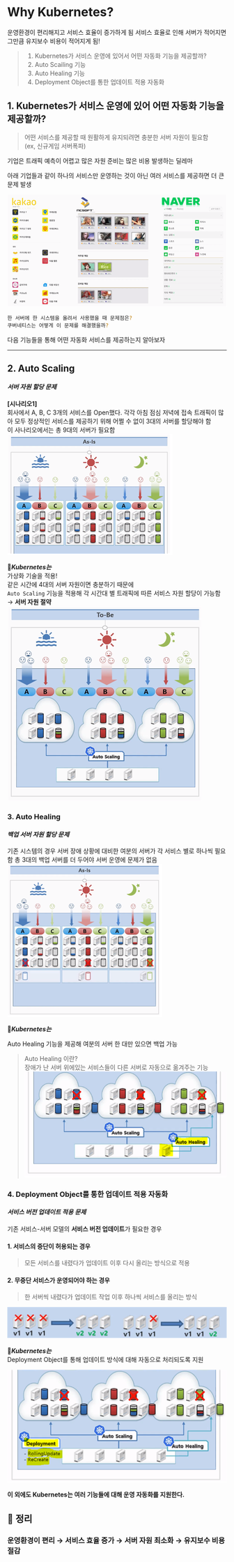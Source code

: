 # Why Kubernetes?

운영환경이 편리해지고 서비스 효율이 증가하게 됨
서비스 효율로 인해 서버가 적어지면 그만큼 유지보수 비용이 적어지게 됨!

> 1. Kubernetes가 서비스 운영에 있어서 어떤 자동화 기능을 제공할까?  
> 2. Auto Scailing 기능  
> 3. Auto Healing 기능  
> 4. Deployment Object를 통한 업데이트 적용 자동화  

## 1. Kubernetes가 서비스 운영에 있어 어떤 자동화 기능을 제공할까?

> 어떤 서비스를 제공할 때 원활하게 유지되려면 충분한 서버 자원이 필요함  
> (ex, 신규게임 서버폭파)  

기업은 트래픽 예측이 어렵고 많은 자원 준비는 많은 비용 발생하는 딜레마

아래 기업들과 같이 하나의 서비스만 운영하는 것이 아닌 여러 서비스를 제공하면 더 큰 문제 발생  

![img](../.vuepress/public/images/img-kubernetes/services.png)

```bash
한 서버에 한 시스템을 올려서 사용했을 때 문제점은?
쿠버네티스는 어떻게 이 문제를 해결했을까?
```

다음 기능들을 통해 어떤 자동화 서비스를 제공하는지 알아보자

---

## 2. Auto Scaling

#### *서버 자원 할당 문제*

**[시나리오1]**  
회사에서 A, B, C 3개의 서비스를 Open했다.
각각 아침 점심 저녁에 접속 트래픽이 많아 모두 정상적인 서비스를 제공하기 위해 어쩔 수 없이 3대의 서버를 할당해야 함  
이 사나리오에서는 총 9대의 서버가 필요함   
![img](../.vuepress/public/images/img-kubernetes/whykubernetes01.png)   

:star2:***Kubernetes는***  
가상화 기술을 적용!  
같은 시간에 4대의 서버 자원이면 충분하기 때문에  
`Auto Scaling` 기능을 적용해 각 시간대 별 트래픽에 따른 서비스 자원 할당이 가능함  
→ **서버 자원 절약**   
![img](../.vuepress/public/images/img-kubernetes/whykubernetes02.png) 

### 3. Auto Healing

#### *백업 서버 자원 할당 문제*
기존 시스템의 경우 서버 장애 상황에 대비한 여분의 서버가 각 서비스 별로 하나씩 필요함
총 3대의 백업 서버를 더 두어야 서버 운영에 문제가 없음   
![img](../.vuepress/public/images/img-kubernetes/whykubernetes03.png)  
  
:star2:***Kubernetes는***   

Auto Healing 기능을 제공해 여분의 서버 한 대만 있으면 백업 가능
> Auto Healing 이란?  
> 장애가 난 서버 위에있는 서비스들이 다른 서버로 자동으로 옮겨주는 기능   
![img](../.vuepress/public/images/img-kubernetes/whykubernetes04.png)  

### 4. Deployment Object를 통한 업데이트 적용 자동화

#### *서비스 버전 업데이트 적용 문제*

기존 서비스-서버 모델의 **서비스 버전 업데이트**가 필요한 경우  
#### 1. 서비스의 중단이 허용되는 경우  
> 모든 서비스를 내렸다가 업데이트 이후 다시 올리는 방식으로 적용   

#### 2. 무중단 서비스가 운영되어야 하는 경우  
> 한 서버씩 내렸다가 업데이트 작업 이후 하나씩 서비스를 올리는 방식     

![img](../.vuepress/public/images/img-kubernetes/whykubernetes05.png)    

:star2:***Kubernetes는***   
Deployment Object를 통해 업데이트 방식에 대해 자동으로 처리되도록 지원    

![img](../.vuepress/public/images/img-kubernetes/whykubernetes06.png)    

**이 외에도 Kubernetes는 여러 기능들에 대해 운영 자동화를 지원한다.**    


## :pushpin: 정리

### 운영환경이 편리 → 서비스 효율 증가 → 서버 자원 최소화 → 유지보수 비용 절감
